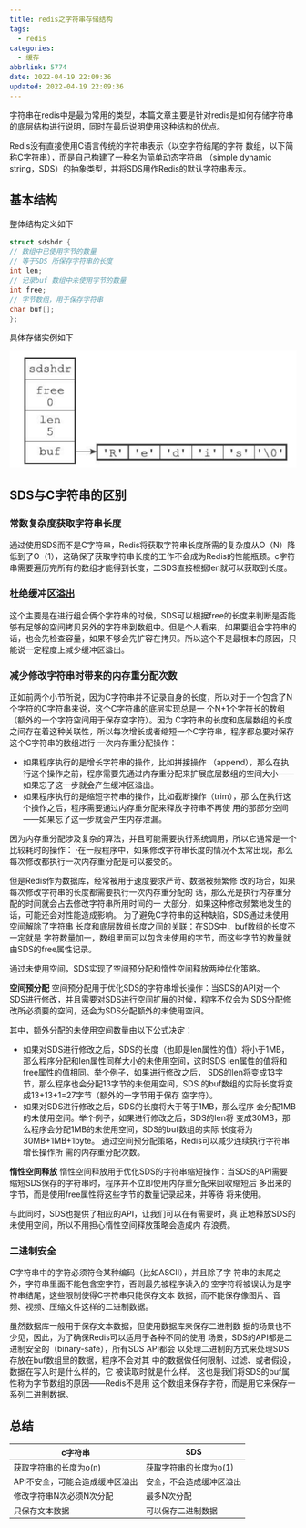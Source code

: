 ```yaml
---
title: redis之字符串存储结构
tags:
  - redis
categories:
  - 缓存
abbrlink: 5774
date: 2022-04-19 22:09:36
updated: 2022-04-19 22:09:36
---
```


字符串在redis中是最为常用的类型，本篇文章主要是针对redis是如何存储字符串的底层结构进行说明，同时在最后说明使用这种结构的优点。

Redis没有直接使用C语言传统的字符串表示（以空字符结尾的字符 数组，以下简称C字符串），而是自己构建了一种名为简单动态字符串 （simple dynamic string，SDS）的抽象类型，并将SDS用作Redis的默认字符串表示。

<!-- more -->

## 基本结构

整体结构定义如下

```c
struct sdshdr { 
// 数组中已使用字节的数量 
// 等于SDS 所保存字符串的长度 
int len; 
// 记录buf 数组中未使用字节的数量 
int free; 
// 字节数组，用于保存字符串 
char buf[]; 
};
```

具体存储实例如下

![具体实例](https://raw.githubusercontent.com/fengxiu/img/master/20220419221402.png)

## SDS与C字符串的区别

### 常数复杂度获取字符串长度

通过使用SDS而不是C字符串，Redis将获取字符串长度所需的复杂度从O（N）降低到了O（1），这确保了获取字符串长度的工作不会成为Redis的性能瓶颈。c字符串需要遍历完所有的数组才能得到长度，二SDS直接根据len就可以获取到长度。

### 杜绝缓冲区溢出

这个主要是在进行组合俩个字符串的时候，SDS可以根据free的长度来判断是否能够有足够的空间拷贝另外的字符串到数组中。但是个人看来，如果要组合字符串的话，也会先检查容量，如果不够会先扩容在拷贝。所以这个不是最根本的原因，只能说一定程度上减少缓冲区溢出。

### 减少修改字符串时带来的内存重分配次数

正如前两个小节所说，因为C字符串并不记录自身的长度，所以对于一个包含了N个字符的C字符串来说，这个C字符串的底层实现总是一 个N+1个字符长的数组（额外的一个字符空间用于保存空字符）。因为 C字符串的长度和底层数组的长度之间存在着这种关联性，所以每次增长或者缩短一个C字符串，程序都总要对保存这个C字符串的数组进行 一次内存重分配操作： 

* 如果程序执行的是增长字符串的操作，比如拼接操作 （append），那么在执行这个操作之前，程序需要先通过内存重分配来扩展底层数组的空间大小——如果忘了这一步就会产生缓冲区溢出。
* 如果程序执行的是缩短字符串的操作，比如截断操作（trim），那 么在执行这个操作之后，程序需要通过内存重分配来释放字符串不再使 用的那部分空间——如果忘了这一步就会产生内存泄漏。

因为内存重分配涉及复杂的算法，并且可能需要执行系统调用，所以它通常是一个比较耗时的操作： ·在一般程序中，如果修改字符串长度的情况不太常出现，那么每次修改都执行一次内存重分配是可以接受的。 

但是Redis作为数据库，经常被用于速度要求严苛、数据被频繁修 改的场合，如果每次修改字符串的长度都需要执行一次内存重分配的 话，那么光是执行内存重分配的时间就会占去修改字符串所用时间的一 大部分，如果这种修改频繁地发生的话，可能还会对性能造成影响。 为了避免C字符串的这种缺陷，SDS通过未使用空间解除了字符串 长度和底层数组长度之间的关联：在SDS中，buf数组的长度不一定就是 字符数量加一，数组里面可以包含未使用的字节，而这些字节的数量就由SDS的free属性记录。

通过未使用空间，SDS实现了空间预分配和惰性空间释放两种优化策略。

**空间预分配**
空间预分配用于优化SDS的字符串增长操作：当SDS的API对一个 SDS进行修改，并且需要对SDS进行空间扩展的时候，程序不仅会为 SDS分配修改所必须要的空间，还会为SDS分配额外的未使用空间。

其中，额外分配的未使用空间数量由以下公式决定： 

* 如果对SDS进行修改之后，SDS的长度（也即是len属性的值）将小于1MB，那么程序分配和len属性同样大小的未使用空间，这时SDS len属性的值将和free属性的值相同。举个例子，如果进行修改之后， SDS的len将变成13字节，那么程序也会分配13字节的未使用空间，SDS 的buf数组的实际长度将变成13+13+1=27字节（额外的一字节用于保存 空字符）。 
* 如果对SDS进行修改之后，SDS的长度将大于等于1MB，那么程序 会分配1MB的未使用空间。举个例子，如果进行修改之后，SDS的len将 变成30MB，那么程序会分配1MB的未使用空间，SDS的buf数组的实际 长度将为30MB+1MB+1byte。 通过空间预分配策略，Redis可以减少连续执行字符串增长操作所 需的内存重分配次数。

**惰性空间释放**
惰性空间释放用于优化SDS的字符串缩短操作：当SDS的API需要 缩短SDS保存的字符串时，程序并不立即使用内存重分配来回收缩短后 多出来的字节，而是使用free属性将这些字节的数量记录起来，并等待 将来使用。

与此同时，SDS也提供了相应的API，让我们可以在有需要时，真 正地释放SDS的未使用空间，所以不用担心惰性空间释放策略会造成内 存浪费。

### 二进制安全

C字符串中的字符必须符合某种编码（比如ASCII），并且除了字 符串的末尾之外，字符串里面不能包含空字符，否则最先被程序读入的 空字符将被误认为是字符串结尾，这些限制使得C字符串只能保存文本 数据，而不能保存像图片、音频、视频、压缩文件这样的二进制数据。

虽然数据库一般用于保存文本数据，但使用数据库来保存二进制数 据的场景也不少见，因此，为了确保Redis可以适用于各种不同的使用 场景，SDS的API都是二进制安全的（binary-safe），所有SDS API都会 以处理二进制的方式来处理SDS存放在buf数组里的数据，程序不会对其 中的数据做任何限制、过滤、或者假设，数据在写入时是什么样的，它 被读取时就是什么样。 这也是我们将SDS的buf属性称为字节数组的原因——Redis不是用 这个数组来保存字符，而是用它来保存一系列二进制数据。

## 总结

| c字符串                         | SDS                      |
| ------------------------------- | ------------------------ |
| 获取字符串的长度为o(n)          | 获取字符串的长度为o(1)   |
| API不安全，可能会造成缓冲区溢出 | 安全，不会造成缓冲区溢出 |
| 修改字符串N次必须N次分配        | 最多N次分配              |
| 只保存文本数据                  | 可以保存二进制数据       |